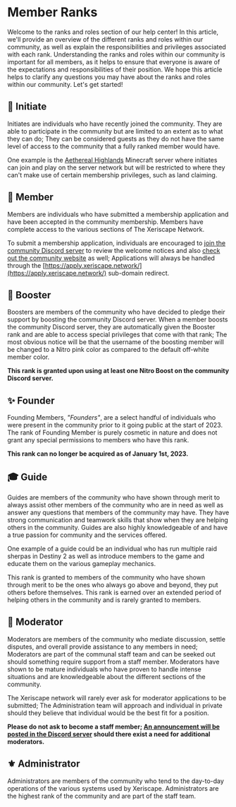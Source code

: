 # Member Ranks
Welcome to the ranks and roles section of our help center! In this article, we'll provide an overview of the different ranks and roles within our community, as well as explain the responsibilities and privileges associated with each rank. Understanding the ranks and roles within our community is important for all members, as it helps to ensure that everyone is aware of the expectations and responsibilities of their position. We hope this article helps to clarify any questions you may have about the ranks and roles within our community. Let's get started!

## 🔰 Initiate
Initiates are individuals who have recently joined the community. They are able to participate in the community but are limited to an extent as to what they can do; They can be considered guests as they do not have the same level of access to the community that a fully ranked member would have.

One example is the [Aethereal Highlands](../../minecraft) Minecraft server where initiates can join and play on the server network but will be restricted to where they can't make use of certain membership privileges, such as land claiming.

## 🎉 Member
Members are individuals who have submitted a membership application and have been accepted in the community membership. Members have complete access to the various sections of The Xeriscape Network.

To submit a membership application, individuals are encouraged to [join the community Discord server](https://discord.xeriscape.network/) to review the welcome notices and also [check out the community website](https://xeriscape.network/) as well; Applications will always be handled through the [https://apply.xeriscape.network/](https://apply.xeriscape.network/) sub-domain redirect.

## 🚀 Booster
Boosters are members of the community who have decided to pledge their support by boosting the community Discord server. When a member boosts the community Discord server, they are automatically given the Booster rank and are able to access special privileges that come with that rank; The most obvious notice will be that the username of the boosting member will be changed to a Nitro pink color as compared to the default off-white member color.

**This rank is granted upon using at least one Nitro Boost on the community Discord server.**

## ✨ Founder
Founding Members, *"Founders"*, are a select handful of individuals who were present in the community prior to it going public at the start of 2023. The rank of Founding Member is purely cosmetic in nature and does not grant any special permissions to members who have this rank.

**This rank can no longer be acquired as of January 1st, 2023.**

## 🎓 Guide
Guides are members of the community who have shown through merit to always assist other members of the community who are in need as well as answer any questions that members of the community may have. They have strong communication and teamwork skills that show when they are helping others in the community. Guides are also highly knowledgeable of and have a true passion for community and the services offered.

One example of a guide could be an individual who has run multiple raid sherpas in Destiny 2 as well as introduce members to the game and educate them on the various gameplay mechanics.

This rank is granted to members of the community who have shown through merit to be the ones who always go above and beyond, they put others before themselves. This rank is earned over an extended period of helping others in the community and is rarely granted to members.

## 🎩 Moderator
Moderators are members of the community who mediate discussion, settle disputes, and overall provide assistance to any members in need; Moderators are part of the communal staff team and can be seeked out should something require support from a staff member. Moderators have shown to be mature individuals who have proven to handle intense situations and are knowledgeable about the different sections of the community.

The Xeriscape network will rarely ever ask for moderator applications to be submitted; The Administration team will approach and individual in private should they believe that individual would be the best fit for a position.

**Please do not ask to become a staff member; [An announcement will be posted in the Discord server](https://discord.com/channels/555868544244514836/1027446522088005732F) should there exist a need for additional moderators.**

## ⚜️ Administrator
Administrators are members of the community who tend to the day-to-day operations of the various systems used by Xeriscape. Administrators are the highest rank of the community and are part of the staff team.